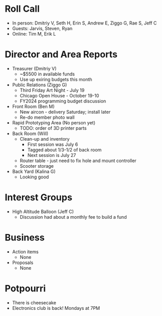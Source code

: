 # Roll Call

- In person: Dmitriy V, Seth H, Erin S, Andrew E, Ziggo G, Rae S, Jeff C
- Guests: Jarvis, Steven, Ryan
- Online: Tim M, Erik L

# Director and Area Reports

- Treasurer (Dmitriy V)
  - ~$5500 in available funds
  - Use up exiring budgets this month
- Public Relations (Ziggo G)
  - Third Friday Art Night - July 19
  - Chicago Open House - October 19-10
  - FY2024 programming budget discussion
- Front Room (Ben M)
  - New aircon - delivery Saturday; install later
  - Re-do member photo wall
- Rapid Prototyping Area (No person yet)
  - TODO: order of 3D printer parts
- Back Room (Will)
  - Clean-up and inventory
    - First session was July 6
    - Tagged about 1/3-1/2 of back room
    - Next session is July 27
  - Router table - just need to fix hole and mount controller
  - Scooter storage
- Back Yard (Kalina G)
  - Looking good

# Interest Groups
- High Altitude Balloon (Jeff C)
  - Discussion had about a monthly fee to build a fund

# Business
  - Action items
    - None
  - Proposals
    - None

# Potpourri 
  - There is cheesecake
  - Electronics club is back! Mondays at 7PM
